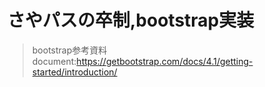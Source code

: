 # さやパスの卒制,bootstrap実装

> bootstrap参考資料document:https://getbootstrap.com/docs/4.1/getting-started/introduction/


